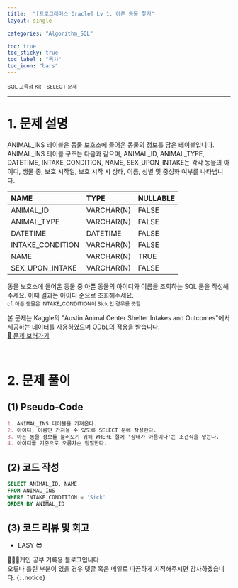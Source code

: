 ```yaml
---
title:  "[프로그래머스 Oracle] Lv 1. 아픈 동물 찾기"
layout: single

categories: "Algorithm_SQL"

toc: true
toc_sticky: true
toc_label : "목차"
toc_icon: "bars"
---
```


<small>SQL 고득점 Kit - SELECT 문제</small>

***

# 1. 문제 설명
ANIMAL_INS 테이블은 동물 보호소에 들어온 동물의 정보를 담은 테이블입니다. 
<br>ANIMAL_INS 테이블 구조는 다음과 같으며, ANIMAL_ID, ANIMAL_TYPE, DATETIME, INTAKE_CONDITION, NAME, SEX_UPON_INTAKE는 각각 동물의 아이디, 생물 종, 보호 시작일, 보호 시작 시 상태, 이름, 성별 및 중성화 여부를 나타냅니다.

|NAME|	TYPE|	NULLABLE|
|:---|:-----|:----------|
|ANIMAL_ID|	VARCHAR(N)|	FALSE|
|ANIMAL_TYPE|	VARCHAR(N)|	FALSE|
|DATETIME|	DATETIME|	FALSE|
|INTAKE_CONDITION|	VARCHAR(N)|	FALSE|
|NAME|	VARCHAR(N)|	TRUE|
|SEX_UPON_INTAKE|	VARCHAR(N)|	FALSE|

동물 보호소에 들어온 동물 중 아픈 동물의 아이디와 이름을 조회하는 SQL 문을 작성해주세요. 이때 결과는 아이디 순으로 조회해주세요.<br>
<small>cf. 아픈 동물은 INTAKE_CONDITION이 Sick 인 경우를 뜻함</small>

본 문제는 Kaggle의 "Austin Animal Center Shelter Intakes and Outcomes"에서 제공하는 데이터를 사용하였으며 ODbL의 적용을 받습니다.
<br>[👀 문제 보러가기](https://school.programmers.co.kr/learn/courses/30/lessons/59036?language=oracle)

<br>

# 2. 문제 풀이
## (1) Pseudo-Code
```markdown
1. ANIMAL_INS 테이블을 가져온다.
2. 아이디, 이름만 가져올 수 있도록 SELECT 문에 작성한다.
3. 아픈 동물 정보를 불러오기 위해 WHERE 절에 '상태가 아픔이다'는 조건식을 넣는다.
4. 아이디를 기준으로 오름차순 정렬한다.
```

## (2) 코드 작성
```sql
SELECT ANIMAL_ID, NAME
FROM ANIMAL_INS
WHERE INTAKE_CONDITION = 'Sick'
ORDER BY ANIMAL_ID
```

## (3) 코드 리뷰 및 회고
- EASY 😎

👩🏻‍💻개인 공부 기록용 블로그입니다
<br>오류나 틀린 부분이 있을 경우 댓글 혹은 메일로 따끔하게 지적해주시면 감사하겠습니다.
{: .notice}